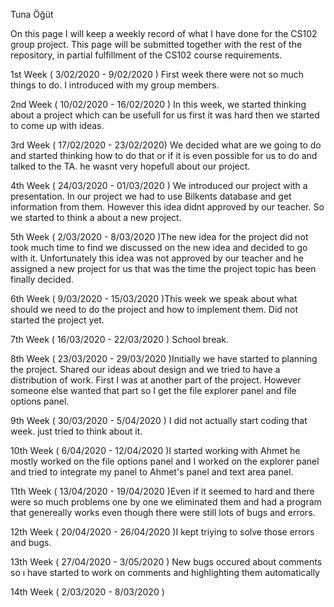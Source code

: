 Tuna Öğüt

On this page I will keep a weekly record of what I have done for the CS102 group project. This page will be submitted together with the rest of the repository, in partial fulfillment of the CS102 course requirements.

1st Week ( 3/02/2020 - 9/02/2020 ) First week there were not so much things to do. I introduced with my group members. 

2nd Week ( 10/02/2020 - 16/02/2020 ) In this week, we started thinking about a project which can be usefull for us first it was hard then we started to come up with ideas.

3rd Week ( 17/02/2020 - 23/02/2020) We decided what are we going to do and started thinking how to do that or if it is even possible for us to do and talked to the TA. he wasnt very hopefull about our project.

4th Week ( 24/03/2020 - 01/03/2020 ) We introduced our project with a presentation. In our project we had to use Bilkents database and get information from them. However this idea didnt approved by our teacher. So we started to think a about a new project.

5th Week ( 2/03/2020 - 8/03/2020 )The new idea for the project did not took much time to find we discussed on the new idea and decided to go with it. Unfortunately this idea was not approved by our teacher and he assigned a new project for us that was the time the project topic has been finally decided. 

6th Week ( 9/03/2020 - 15/03/2020 )This week we speak about what should we need to do the project and how to implement them. Did not started the project yet.

7th Week ( 16/03/2020 - 22/03/2020 ) School break.

8th Week ( 23/03/2020 - 29/03/2020 )Inıtially we have started to planning the project. Shared our ideas about design and we tried to have a distribution of work. First I was at another part of the project. However someone else wanted that part so I get the file explorer panel and file options panel.

9th Week ( 30/03/2020 - 5/04/2020 ) I did not actually start coding that week. just tried to think about it.

10th Week ( 6/04/2020 - 12/04/2020 )I started working with Ahmet he mostly worked on the file options panel and I worked on the explorer panel and tried to integrate my panel to Ahmet's panel and text area panel.

11th Week ( 13/04/2020 - 19/04/2020 )Even if it seemed to hard and there were so much problems one by one we eliminated them and had a program that genereally works even though there were still lots of bugs and errors.

12th Week ( 20/04/2020 - 26/04/2020 )I kept triying to solve those errors and bugs. 

13th Week ( 27/04/2020 - 3/05/2020 ) New bugs occured about comments so ı have started to work on comments and highlighting them automatically

14th Week ( 2/03/2020 - 8/03/2020 )
